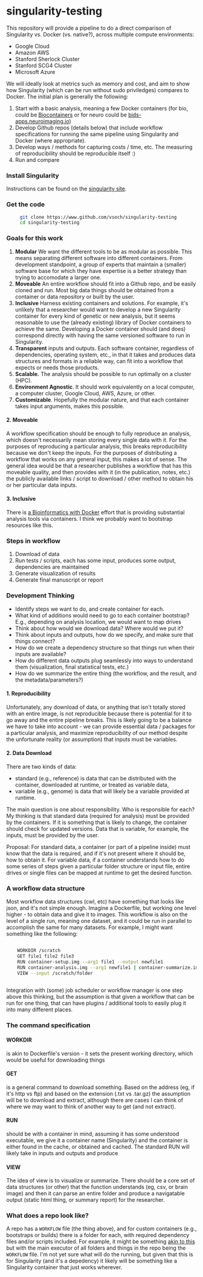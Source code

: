 # singularity-testing

This repository will provide a pipeline to do a direct comparison of Singularity vs. Docker (vs. native?), across multiple compute environments:

- Google Cloud
- Amazon AWS
- Stanford Sherlock Cluster
- Stanford SCG4 Cluster
- Microsoft Azure

We will ideally look at metrics such as memory and cost, and aim to show how Singularity (which can be run without sudo priviledges) compares to Docker. The initial plan is generally the following:
 
1. Start with a basic analysis, meaning a few Docker containers (for bio, could be [Biocontainers](https://github.com/BioContainers/containers) or for neuro could be [bids-apps.neuroimaging.io](bids-apps.neuroimaging.io))
2. Develop Github repos (details below) that include workflow specifications for running the same pipeline using Singularity and Docker (where appropriate).
3. Develop ways / methods for capturing costs / time, etc. The measuring of reproducibility should be reproducible itself :) 
4. Run and compare


### Install Singularity

Instructions can be found on the [singularity site](https://singularityware.github.io).

### Get the code

```bash
     git clone https://www.github.com/vsoch/singularity-testing
     cd singularity-testing
```

### Goals for this work

1. **Modular** We want the different tools to be as modular as possible. This means separating different software into different containers. From development standpoint, a group of experts that maintain a (smaller) software base for which they have expertise is a better strategy than trying to accomodate a larger one.
2. **Moveable** An entire workflow should fit into a Github repo, and be easily cloned and run. Most big data things should be obtained from a container or data repository or built by the user. 
3. **Inclusive** Harness existing containers and solutions. For example, it's unlikely that a researcher would want to develop a new Singularity container for every kind of genetic or new analysis, but it seems reasonable to use the (already existing) library of Docker containers to achieve the same. Developing a Docker container should (and does) correspond directly with having the same versioned software to run in Singularity.
4. **Transparent** inputs and outputs. Each software container, regardless of dependencies, operating system, etc., in that it takes and produces data structures and formats in a reliable way, can fit into a workflow that expects or needs those products.
5. **Scalable.** The analysis should be possible to run optimally on a cluster (HPC).
6. **Environment Agnostic**. It should work equivalently on a local computer, a computer cluster, Google Cloud, AWS, Azure, or other.
7. **Customizable**. Hopefully the modular nature, and that each container takes input arguments, makes this possible.


#### 2. Moveable
A workflow specification should be enough to fully reproduce an analysis, which doesn't necessarily mean storing every single data with it. For the purposes of reproducing a particular analysis, this breaks reproducibility because we don't keep the inputs. For the purposes of distributing a workflow that works on any general input, this makes a lot of sense. The general idea would be that a researcher publishes a workflow that has this moveable quality, and then provides with it (in the publication, notes, etc.) the publicly available links / script to download / other method to obtain his or her particular data inputs.


#### 3. Inclusive
There is [a Bioinformatics with Docker](https://github.com/BioContainers/containers) effort that is providing substantial analysis tools via containers. I think we probably want to bootstrap resources like this.


### Steps in workflow
1. Download of data
2. Run tests / scripts, each has some input, produces some output, dependencies are maintained
3. Generate visualization of results
4. Generate final manuscript or report


### Development Thinking
- Identify steps we want to do, and create container for each. 
- What kind of additions would need to go to each container bootstrap? E.g., depending on analysis location, we would want to map drives
- Think about how would we download data? Where would we put it?
- Think about inputs and outputs, how do we specify, and make sure that things connect?
- How do we create a dependency structure so that things run when their inputs are available?
- How do different data outputs plug seamlessly into ways to understand them (visualization, final statistical tests, etc.)
- How do we summarize the entire thing (the workflow, and the result, and the metadata/parameters?)


#### 1. Reproducibility
Unfortunately, any download of data, or anything that isn't totally stored with an entire image, is not reproducible because there is potential for it to go away and the entire pipeline breaks. This is likely going to be a balance we have to take into account - we can provide essential data / packages for a particular analysis, and maximize reproducibility of our method despite the unfortunate reality (or assumption) that inputs must be variables.


#### 2. Data Download
There are two kinds of data:

 - standard (e.g., reference) is data that can be distributed with the container, downloaded at runtime, or treated as variable data,
 - variable (e.g., genome) is data that will likely be a variable provided at runtime.

The main question is one about responsibility. Who is responsible for each? My thinking is that standard data (required for analysis) must be provided by the containers. If it is something that is likely to change, the container should check for updated versions. Data that is variable, for example, the inputs, must be provided by the user.

Proposal: For standard data, a container (or part of a pipeline inside) must know that the data is required, and if it's not present where it should be, how to obtain it. For variable data, if a container understands how to do some series of steps given a particular folder structure or input file, entire drives or single files can be mapped at runtime to get the desired function.

### A workflow data structure 
Most workflow data structures (cwl, etc) have something that looks like json, and it's not simple enough. Imagine a Dockerfile, but working one level higher - to obtain data and give it to images. This workflow is also on the level of a single run, meaning one dataset, and it could be run in parallel to accomplish the same for many datasets. For example, I might want something like the following:

```bash
      
    WORKDIR /scratch
    GET file1 file2 file3
    RUN container-setup.img --arg1 file1 --output newfile1
    RUN container-analysis.img --arg1 newfile1 | container-summarize.img --output /scratch/folder
    VIEW --input /scratch/folder
   
```

Integration with (some) job scheduler or workflow manager is one step above this thinking, but the assumption is that given a workflow that can be run for one thing, that can have plugins / additional tools to easily plug it into many different places.

### The command specification

#### WORKDIR 
is akin to Dockerfile's version - it sets the present working directory, which would be useful for downloading things

#### GET
is a general command to download something. Based on the address (eg, if it's http vs ftp) and based on the extension (.txt vs .tar.gz) the assumption will be to download and extract, although there are cases I can think of where we may want to think of another way to get (and not extract).

#### RUN
should be with a container in mind, assuming it has some understood executable, we give it a container name (Singularity) and the container is either found in the cache, or obtained and cached. The standard RUN will likely take in inputs and outputs and produce 

#### VIEW
The idea of view is to visualize or summarize. There should be a core set of data structures (or other) that the function understands (eg, csv, or brain image) and then it can parse an entire folder and produce a navigatable output (static html thing, or summary report) for the researcher.

### What does a repo look like?
A repo has a `WORKFLOW` file (the thing above), and for custom containers (e.g., bootstraps or builds) there is a folder for each, with required dependency files and/or scripts included. For example, it might be something [akin to this](https://github.com/BioContainers/containers) but with the main executor of all folders and things in the repo being the `WORKFLOW` file. I'm not yet sure what will do the running, but given that this is for Singularity (and it's a depedency) it likely will be something like a Singularity container that just works wherever.
